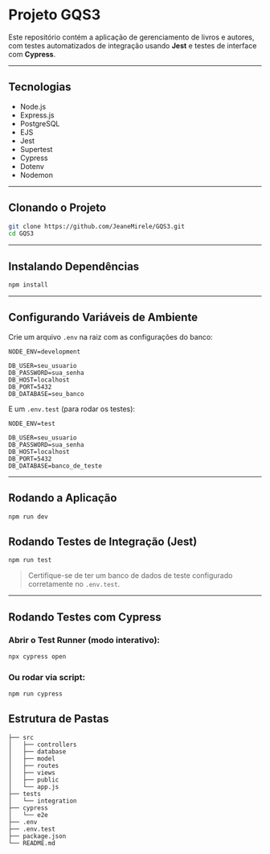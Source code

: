 
# Projeto GQS3

Este repositório contém a aplicação de gerenciamento de livros e autores, com testes automatizados de integração usando **Jest** e testes de interface com **Cypress**.

---

## Tecnologias

- Node.js
- Express.js
- PostgreSQL
- EJS
- Jest
- Supertest
- Cypress
- Dotenv
- Nodemon

---

## Clonando o Projeto

```bash
git clone https://github.com/JeaneMirele/GQS3.git
cd GQS3
```

---

## Instalando Dependências

```bash
npm install
```

---

## Configurando Variáveis de Ambiente

Crie um arquivo `.env` na raiz com as configurações do banco:

```env
NODE_ENV=development

DB_USER=seu_usuario
DB_PASSWORD=sua_senha
DB_HOST=localhost
DB_PORT=5432
DB_DATABASE=seu_banco
```

E um `.env.test` (para rodar os testes):

```env
NODE_ENV=test

DB_USER=seu_usuario
DB_PASSWORD=sua_senha
DB_HOST=localhost
DB_PORT=5432
DB_DATABASE=banco_de_teste
```

---

## Rodando a Aplicação

```bash
npm run dev
```

## Rodando Testes de Integração (Jest)

```bash
npm run test
```

> Certifique-se de ter um banco de dados de teste configurado corretamente no `.env.test`.

---

## Rodando Testes com Cypress

### Abrir o Test Runner (modo interativo):

```bash
npx cypress open
```

### Ou rodar via script:

```bash
npm run cypress
```


## Estrutura de Pastas

```
├── src
│   ├── controllers
│   ├── database
│   ├── model
│   ├── routes
│   ├── views
│   ├── public
│   └── app.js
├── tests
│   └── integration
├── cypress
│   └── e2e
├── .env
├── .env.test
├── package.json
└── README.md
```

